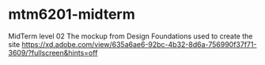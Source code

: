 # mtm6201-midterm
MidTerm level 02
The mockup from Design Foundations used to create the site
https://xd.adobe.com/view/635a6ae6-92bc-4b32-8d6a-756990f37f71-3609/?fullscreen&hints=off